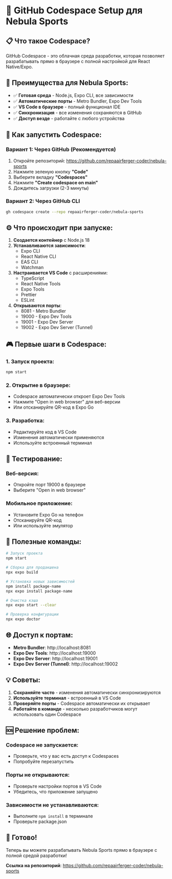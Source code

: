 # 🚀 GitHub Codespace Setup для Nebula Sports

## 📋 Что такое Codespace?

GitHub Codespace - это облачная среда разработки, которая позволяет разрабатывать прямо в браузере с полной настройкой для React Native/Expo.

## 🎯 Преимущества для Nebula Sports:

- ✅ **Готовая среда** - Node.js, Expo CLI, все зависимости
- ✅ **Автоматические порты** - Metro Bundler, Expo Dev Tools
- ✅ **VS Code в браузере** - полный функционал IDE
- ✅ **Синхронизация** - все изменения сохраняются в GitHub
- ✅ **Доступ везде** - работайте с любого устройства

## 🚀 Как запустить Codespace:

### Вариант 1: Через GitHub (Рекомендуется)
1. Откройте репозиторий: https://github.com/repaairferger-coder/nebula-sports
2. Нажмите зеленую кнопку **"Code"**
3. Выберите вкладку **"Codespaces"**
4. Нажмите **"Create codespace on main"**
5. Дождитесь загрузки (2-3 минуты)

### Вариант 2: Через GitHub CLI
```bash
gh codespace create --repo repaairferger-coder/nebula-sports
```

## ⚙️ Что происходит при запуске:

1. **Создается контейнер** с Node.js 18
2. **Устанавливаются зависимости**:
   - Expo CLI
   - React Native CLI
   - EAS CLI
   - Watchman
3. **Настраивается VS Code** с расширениями:
   - TypeScript
   - React Native Tools
   - Expo Tools
   - Prettier
   - ESLint
4. **Открываются порты**:
   - 8081 - Metro Bundler
   - 19000 - Expo Dev Tools
   - 19001 - Expo Dev Server
   - 19002 - Expo Dev Server (Tunnel)

## 🎮 Первые шаги в Codespace:

### 1. Запуск проекта:
```bash
npm start
```

### 2. Открытие в браузере:
- Codespace автоматически откроет Expo Dev Tools
- Нажмите "Open in web browser" для веб-версии
- Или отсканируйте QR-код в Expo Go

### 3. Разработка:
- Редактируйте код в VS Code
- Изменения автоматически применяются
- Используйте встроенный терминал

## 📱 Тестирование:

### Веб-версия:
- Откройте порт 19000 в браузере
- Выберите "Open in web browser"

### Мобильное приложение:
- Установите Expo Go на телефон
- Отсканируйте QR-код
- Или используйте эмулятор

## 🔧 Полезные команды:

```bash
# Запуск проекта
npm start

# Сборка для продакшена
npx expo build

# Установка новых зависимостей
npm install package-name
npx expo install package-name

# Очистка кэша
npx expo start --clear

# Проверка конфигурации
npx expo doctor
```

## 🌐 Доступ к портам:

- **Metro Bundler**: http://localhost:8081
- **Expo Dev Tools**: http://localhost:19000
- **Expo Dev Server**: http://localhost:19001
- **Expo Dev Server (Tunnel)**: http://localhost:19002

## 💡 Советы:

1. **Сохраняйте часто** - изменения автоматически синхронизируются
2. **Используйте терминал** - встроенный в VS Code
3. **Проверяйте порты** - Codespace автоматически их открывает
4. **Работайте в команде** - несколько разработчиков могут использовать один Codespace

## 🆘 Решение проблем:

### Codespace не запускается:
- Проверьте, что у вас есть доступ к Codespaces
- Попробуйте перезапустить

### Порты не открываются:
- Проверьте настройки портов в VS Code
- Убедитесь, что приложение запущено

### Зависимости не устанавливаются:
- Выполните `npm install` в терминале
- Проверьте package.json

## 🎉 Готово!

Теперь вы можете разрабатывать Nebula Sports прямо в браузере с полной средой разработки!

**Ссылка на репозиторий**: https://github.com/repaairferger-coder/nebula-sports

